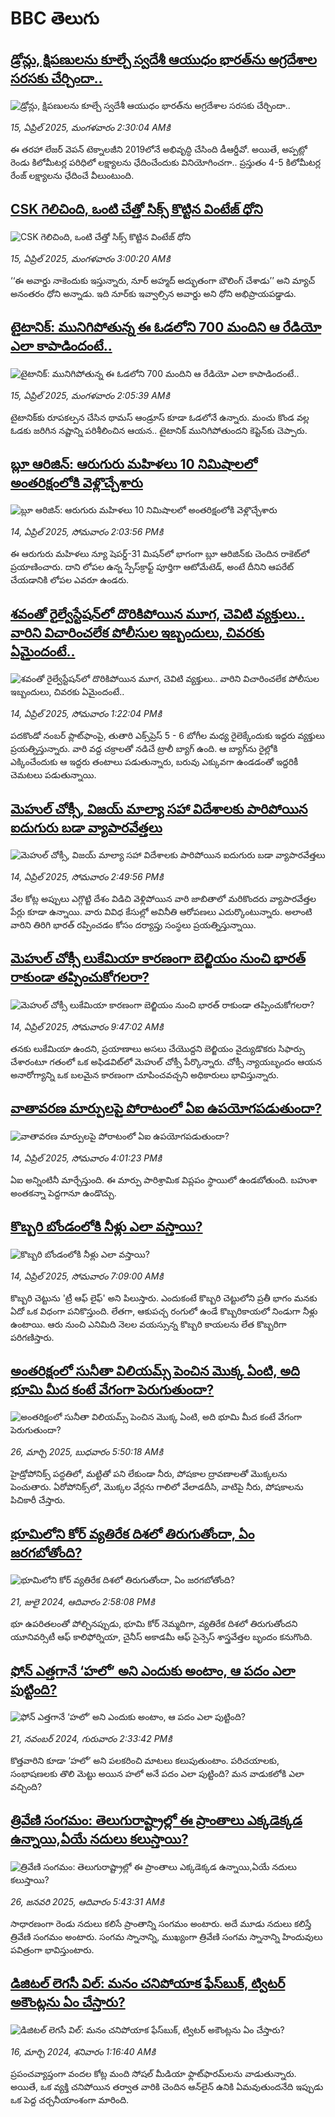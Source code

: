 # BBC తెలుగు## [డ్రోన్లు, క్షిపణులను కూల్చే స్వదేశీ ఆయుధం భారత్‌ను అగ్రదేశాల సరసకు చేర్చిందా..](https://www.bbc.com/telugu/articles/c4g367423l9o?at_campaign=githubrss)![డ్రోన్లు, క్షిపణులను కూల్చే స్వదేశీ ఆయుధం భారత్‌ను అగ్రదేశాల సరసకు చేర్చిందా..](https://ichef.bbci.co.uk/ace/standard/240/cpsprodpb/652b/live/33733c90-199f-11f0-8feb-359042d7833c.png)_15, ఏప్రిల్ 2025, మంగళవారం 2:30:04 AMకి_ఈ తరహా లేజర్ వెపన్ టెక్నాలజీని 2019లోనే అభివృద్ధి చేసింది డీఆర్డీవో. అయితే, అప్పట్లో రెండు కిలోమీటర్ల పరిధిలో లక్ష్యాలను ఛేదించేందుకు వినియోగించగా.. ప్రస్తుతం 4-5 కిలోమీటర్ల రేంజ్ లక్ష్యాలను ఛేదించే వీలుంటుంది.## [CSK గెలిచింది, ఒంటి చేత్తో సిక్స్ కొట్టిన వింటేజ్ ధోని](https://www.bbc.com/telugu/articles/c0jz9e6x8j5o?at_campaign=githubrss)![CSK గెలిచింది, ఒంటి చేత్తో సిక్స్ కొట్టిన వింటేజ్ ధోని](https://ichef.bbci.co.uk/ace/standard/240/cpsprodpb/9d04/live/745f02c0-19a4-11f0-b83f-83e637c1076f.jpg)_15, ఏప్రిల్ 2025, మంగళవారం 3:00:20 AMకి_‘‘ఈ అవార్డు నాకెందుకు ఇస్తున్నారు, నూర్ అహ్మద్ అద్భుతంగా బౌలింగ్ చేశాడు’’ అని మ్యాచ్ అనంతరం ధోని అన్నాడు. ఇది నూర్‌కు ఇవ్వాల్సిన అవార్డు అని ధోని అభిప్రాయపడ్డాడు.## [టైటానిక్: మునిగిపోతున్న ఈ ఓడలోని 700 మందిని ఆ రేడియో ఎలా కాపాడిందంటే..](https://www.bbc.com/telugu/articles/ckgxdl8lg8po?at_campaign=githubrss)![టైటానిక్: మునిగిపోతున్న ఈ ఓడలోని 700 మందిని ఆ రేడియో ఎలా కాపాడిందంటే..](https://ichef.bbci.co.uk/ace/standard/240/cpsprodpb/8cc5/live/84280320-199d-11f0-9e1d-012240b8a353.jpg)_15, ఏప్రిల్ 2025, మంగళవారం 2:05:39 AMకి_టైటానిక్‌కు రూపకల్పన చేసిన థామస్ ఆండ్రూస్ కూడా ఓడలోనే ఉన్నారు. మంచు కొండ వల్ల ఓడకు జరిగిన నష్టాన్ని పరిశీలించిన ఆయన.. టైటానిక్ మునిగిపోతుందని కెప్టెన్‌కు చెప్పారు.## [బ్లూ ఆరిజిన్: ఆరుగురు మహిళలు 10  నిమిషాలలో అంతరిక్షంలోకి వెళ్లొచ్చేశారు](https://www.bbc.com/telugu/articles/c9qwx5nxz4jo?at_campaign=githubrss)![బ్లూ ఆరిజిన్: ఆరుగురు మహిళలు 10  నిమిషాలలో అంతరిక్షంలోకి వెళ్లొచ్చేశారు](https://ichef.bbci.co.uk/ace/standard/240/cpsprodpb/f5ca/live/446f9900-1939-11f0-8cf4-4b4e0621abf0.png)_14, ఏప్రిల్ 2025, సోమవారం 2:03:56 PMకి_ఈ ఆరుగురు మహిళలు న్యూ షెపర్డ్-31 మిషన్‌లో భాగంగా బ్లూ ఆరిజిన్‌కు చెందిన రాకెట్‌లో ప్రయాణించారు. దాని లోపల ఉన్న స్పేస్‌క్రాఫ్ట్ పూర్తిగా ఆటోమేటెడ్, అంటే దీనిని ఆపరేట్ చేయడానికి లోపల ఎవరూ ఉండరు.## [శవంతో రైల్వేస్టేషన్‌లో దొరికిపోయిన మూగ, చెవిటి వ్యక్తులు.. వారిని విచారించలేక పోలీసుల ఇబ్బందులు, చివరకు ఏమైందంటే..](https://www.bbc.com/telugu/articles/ckg2jx771zdo?at_campaign=githubrss)![శవంతో రైల్వేస్టేషన్‌లో దొరికిపోయిన మూగ, చెవిటి వ్యక్తులు.. వారిని విచారించలేక పోలీసుల ఇబ్బందులు, చివరకు ఏమైందంటే..](https://ichef.bbci.co.uk/ace/standard/240/cpsprodpb/5659/live/41dabe50-192e-11f0-b1b3-7358f8d35a35.jpg)_14, ఏప్రిల్ 2025, సోమవారం 1:22:04 PMకి_పదకొండో నంబర్ ప్లాట్‌ఫాంపై, తుతారి ఎక్స్‌ప్రెస్ 5 - 6 బోగీల మధ్య రైలెక్కేందుకు ఇద్దరు వ్యక్తులు ప్రయత్నిస్తున్నారు. వారి వద్ద చక్రాలతో నడిచే ట్రాలీ బ్యాగ్ ఉంది. ఆ బ్యాగ్‌ను రైల్లోకి ఎక్కించేందుకు ఆ ఇద్దరు తంటాలు పడుతున్నారు, బరువు ఎక్కువగా ఉండడంతో ఇద్దరికీ చెమటలు పడుతున్నాయి.## [మెహుల్ చోక్సీ, విజయ్ మాల్యా సహా విదేశాలకు పారిపోయిన ఐదుగురు బడా వ్యాపారవేత్తలు](https://www.bbc.com/telugu/articles/c5yg2reempko?at_campaign=githubrss)![మెహుల్ చోక్సీ, విజయ్ మాల్యా సహా విదేశాలకు పారిపోయిన ఐదుగురు బడా వ్యాపారవేత్తలు](https://ichef.bbci.co.uk/ace/standard/240/cpsprodpb/7b67/live/6e3092c0-193a-11f0-871a-793bdf917663.jpg)_14, ఏప్రిల్ 2025, సోమవారం 2:49:56 PMకి_వేల కోట్ల అప్పులు ఎగ్గొట్టి దేశం విడిచి వెళ్లిపోయిన వారి జాబితాలో మరికొందరు వ్యాపారవేత్తల పేర్లు కూడా ఉన్నాయి. వారు వివిధ కేసుల్లో అవినీతి ఆరోపణలు ఎదుర్కొంటున్నారు. అలాంటి వారిని తిరిగి భారత్ రప్పించడం కోసం దర్యాప్తు సంస్థలు ప్రయత్నిస్తున్నాయి.## [మెహుల్ చోక్సీ లుకేమియా కారణంగా బెల్జియం నుంచి భారత్‌ రాకుండా తప్పించుకోగలరా?](https://www.bbc.com/telugu/articles/cly57v74edgo?at_campaign=githubrss)![మెహుల్ చోక్సీ లుకేమియా కారణంగా బెల్జియం నుంచి భారత్‌ రాకుండా తప్పించుకోగలరా?](https://ichef.bbci.co.uk/ace/standard/240/cpsprodpb/8bf0/live/ce7d0d20-1908-11f0-b1b3-7358f8d35a35.jpg)_14, ఏప్రిల్ 2025, సోమవారం 9:47:02 AMకి_తనకు లుకేమియా ఉందని, ప్రయాణాలు అసలు చేయొద్దని బెల్జియం వైద్యుడొకరు సిఫార్సు చేశారంటూ గతంలో ఒక అఫిడవిట్‌లో మెహుల్ చోక్సీ పేర్కొన్నారు. చోక్సీ న్యాయబృందం ఆయన అనారోగ్యాన్ని ఒక బలమైన కారణంగా చూపించవచ్చని అధికారులు భావిస్తున్నారు.## [వాతావరణ మార్పులపై పోరాటంలో ఏఐ ఉపయోగపడుతుందా?](https://www.bbc.com/telugu/articles/cz7919pww15o?at_campaign=githubrss)![వాతావరణ మార్పులపై పోరాటంలో ఏఐ ఉపయోగపడుతుందా?](https://ichef.bbci.co.uk/ace/standard/240/cpsprodpb/bd70/live/41f51030-1946-11f0-a455-cf1d5f751d2f.jpg)_14, ఏప్రిల్ 2025, సోమవారం 4:01:23 PMకి_ఏఐ అన్నింటినీ మార్చేస్తుంది. ఈ మార్పు పారిశ్రామిక విప్లపం స్థాయిలో ఉండబోతుంది. బహుశా అంతకన్నా పెద్దగానూ ఉండొచ్చు.## [కొబ్బరి బోండంలోకి నీళ్లు ఎలా వస్తాయి?](https://www.bbc.com/telugu/articles/czjn4mzxxy8o?at_campaign=githubrss)![కొబ్బరి బోండంలోకి నీళ్లు ఎలా వస్తాయి?](https://ichef.bbci.co.uk/ace/standard/240/cpsprodpb/46c5/live/684a55e0-18fd-11f0-8b11-7756b7b808cc.jpg)_14, ఏప్రిల్ 2025, సోమవారం 7:09:00 AMకి_కొబ్బరి చెట్టును 'ట్రీ ఆఫ్ లైఫ్' అని పిలుస్తారు. ఎందుకంటే కొబ్బరి చెట్టులోని ప్రతీ భాగం మనకు ఏదో ఒక విధంగా పనికొస్తుంది. లేతగా, ఆకుపచ్చ రంగులో ఉండే కొబ్బరికాయలో నిండుగా నీళ్లు ఉంటాయి. ఆరు నుంచి ఎనిమిది నెలల వయస్సున్న కొబ్బరి కాయలను లేత కొబ్బరిగా పరిగణిస్తారు.## [అంతరిక్షంలో సునీతా విలియమ్స్ పెంచిన మొక్క ఏంటి, అది భూమి మీద కంటే వేగంగా పెరుగుతుందా?](https://www.bbc.com/telugu/articles/c1mn43gmj39o?at_campaign=githubrss)![అంతరిక్షంలో సునీతా విలియమ్స్ పెంచిన మొక్క ఏంటి, అది భూమి మీద కంటే వేగంగా పెరుగుతుందా?](https://ichef.bbci.co.uk/ace/standard/240/cpsprodpb/931a/live/71e4f570-0966-11f0-94d4-6f954f5dcfa3.jpg)_26, మార్చి 2025, బుధవారం 5:50:18 AMకి_హైడ్రోపోనిక్స్‌ పద్ధతిలో, మట్టితో పని లేకుండా నీరు, పోషకాల ద్రావణాలతో మొక్కలను పెంచుతారు. ఏరోపోనిక్స్‌లో, మొక్కల వేర్లను గాలిలో వేలాడదీసి, వాటిపై నీరు, పోషకాలను పిచికారీ చేస్తారు.## [భూమిలోని కోర్ వ్యతిరేక దిశలో తిరుగుతోందా, ఏం జరగబోతోంది?](https://www.bbc.com/telugu/articles/crgr7rnd7g4o?at_campaign=githubrss)![భూమిలోని కోర్ వ్యతిరేక దిశలో తిరుగుతోందా, ఏం జరగబోతోంది?](https://ichef.bbci.co.uk/ace/standard/240/cpsprodpb/cc28/live/4457bc00-3ec3-11ef-b2f4-77406157b906.jpg)_21, జులై 2024, ఆదివారం 2:58:08 PMకి_భూ ఉపరితలంతో పోల్చినప్పుడు, భూమి కోర్ నెమ్మదిగా, వ్యతిరేక దిశలో తిరుగుతోందని యూనివర్సిటీ ఆఫ్ కాలిఫోర్నియా, చైనీస్ అకాడమీ ఆఫ్ సైన్సెస్‌ శాస్త్రవేత్తల బృందం కనుగొంది.## [ఫోన్ ఎత్తగానే ‘హలో’ అని ఎందుకు అంటాం, ఆ పదం ఎలా పుట్టింది?](https://www.bbc.com/telugu/articles/cgj7x7gdjq4o?at_campaign=githubrss)![ఫోన్ ఎత్తగానే ‘హలో’ అని ఎందుకు అంటాం, ఆ పదం ఎలా పుట్టింది?](https://ichef.bbci.co.uk/ace/standard/240/cpsprodpb/0618/live/7a20ebb0-a807-11ef-b21e-5359bd56d02f.jpg)_21, నవంబర్ 2024, గురువారం 2:33:42 PMకి_కొత్తవారిని కూడా ‘హలో’ అని పలకరించి మాటలు కలుపుతుంటాం.  పరిచయాలకు, సంభాషణలకు తొలి మెట్టు అయిన హలో అనే పదం ఎలా పుట్టింది? మన వాడుకలోకి ఎలా వచ్చింది?## [త్రివేణి సంగమం: తెలుగురాష్ట్రాల్లో ఈ ప్రాంతాలు ఎక్కడెక్కడ ఉన్నాయి,ఏయే నదులు కలుస్తాయి? ](https://www.bbc.com/telugu/articles/cz7elrr17jeo?at_campaign=githubrss)![త్రివేణి సంగమం: తెలుగురాష్ట్రాల్లో ఈ ప్రాంతాలు ఎక్కడెక్కడ ఉన్నాయి,ఏయే నదులు కలుస్తాయి? ](https://ichef.bbci.co.uk/ace/standard/240/cpsprodpb/9dad/live/7f50e780-da42-11ef-a37f-eba91255dc3d.jpg)_26, జనవరి 2025, ఆదివారం 5:43:31 AMకి_సాధారణంగా రెండు నదులు కలిసే ప్రాంతాన్ని సంగమం అంటారు. అదే మూడు నదులు కలిస్తే త్రివేణి సంగమం అంటారు. సంగమ స్నానాన్ని, ముఖ్యంగా త్రివేణి సంగమ స్నానాన్ని హిందువులు పవిత్రంగా భావిస్తుంటారు.## [డిజిటల్ లెగసీ విల్: మనం చనిపోయాక ఫేస్‌బుక్, ట్విటర్‌ అకౌంట్లను ఏం చేస్తారు?](https://www.bbc.com/telugu/articles/cx0zl1qeyq2o?at_campaign=githubrss)![డిజిటల్ లెగసీ విల్: మనం చనిపోయాక ఫేస్‌బుక్, ట్విటర్‌ అకౌంట్లను ఏం చేస్తారు?](https://ichef.bbci.co.uk/ace/standard/240/cpsprodpb/bea2/live/2323ffd0-e2d4-11ee-9410-0f893255c2a0.jpg)_16, మార్చి 2024, శనివారం 1:16:40 AMకి_ప్రపంచవ్యాప్తంగా వందల కోట్ల మంది సోషల్ మీడియా ఫ్లాట్‌ఫారమ్‌లను వాడుతున్నారు. అయితే, ఒక వ్యక్తి చనిపోయిన తర్వాత వారికి చెందిన ఆన్‌లైన్ ఉనికి ఏమవుతుందనేది ఇప్పుడు ఒక పెద్ద చర్చనీయాంశంగా మారింది.